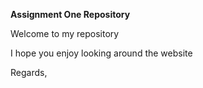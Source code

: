 **Assignment One Repository**

Welcome to my repository

I hope you enjoy looking around the website

Regards,

